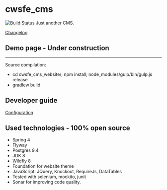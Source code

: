 cwsfe_cms
=========
[![Build Status](https://travis-ci.org/RadoslawOsinski/cwsfe_cms.svg?branch=master)](https://travis-ci.org/RadoslawOsinski/cwsfe_cms)
Just another CMS.

[Changelog](CHANGELOG.md)

Demo page - Under construction
---

---
Source compilation:
- cd cwsfe_cms_website/; npm install; node_modules/gulp/bin/gulp.js release
- gradlew build

Developer guide
---
[Configuration](/cwsfe_cms_website/env_configuration/standalone/configure.txt)

Used technologies - 100% open source
---
- Spring 4
- Flyway
- Postgres 9.4
- JDK 8
- Wildfly 8
- Foundation for website theme
- JavaScript: JQuery, Knockout, RequireJs, DataTables
- Tested with selenium, mockito, junit
- Sonar for improving code quality.
